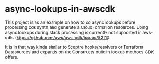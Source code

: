 # async-lookups-in-awscdk

This project is as an example on how to do async lookups before processing cdk synth and generate a CloudFormation resources. Doing async lookups during stack processing is currently not supported in aws-cdk. (https://github.com/aws/aws-cdk/issues/8273)

It is in that way kinda similar to Sceptre hooks/resolvers or Terraform Datasources and expands on the Constructs build in lookup methods CDK offers.

